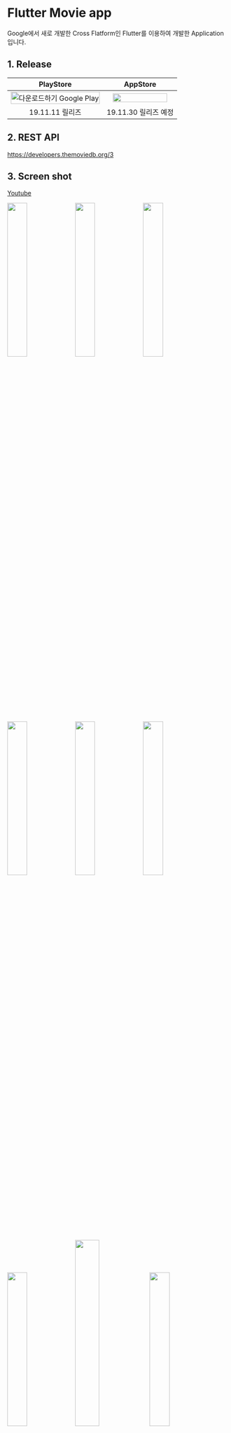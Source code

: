 # Flutter Movie app 

Google에서 새로 개발한 Cross Flatform인 Flutter를 이용하여 개발한 Application입니다.

## 1. Release

| PlayStore | AppStore |
|:--------:|:--------:|
| <a href='https://play.google.com/store/apps/details?id=com.origogi.movie&pcampaignid=pcampaignidMKT-Other-global-all-co-prtnr-py-PartBadge-Mar2515-1'><img alt='다운로드하기 Google Play' src='https://play.google.com/intl/ko/badges/static/images/badges/ko_badge_web_generic.png' width="100%"/></a> |<img src ="https://tascam.jp/content/images/universal/misc/logo_w_app_store.jpg" width="90%">|
| 19.11.11 릴리즈 | 19.11.30 릴리즈 예정|


## 2. REST API

https://developers.themoviedb.org/3


## 3. Screen shot

[Youtube](https://www.youtube.com/watch?v=aiHJ_ZqFgUE)

<img src="https://media.giphy.com/media/THNQxnJh1dJq8AOcNc/giphy.gif" width="30%">   <img src="https://media.giphy.com/media/kI9wXR9yPDQPBntgOQ/giphy.gif" width="30%">  <img src="https://media.giphy.com/media/U2M6gqbGIl7Ru2K1no/giphy.gif" width="30%">

<img src="https://user-images.githubusercontent.com/35194820/68576611-bf188880-04b1-11ea-942c-b5f58576a239.png" width="30%">  <img src="https://user-images.githubusercontent.com/35194820/68576879-4fef6400-04b2-11ea-896c-781e730b78d1.png" width="30%"> <img src="https://user-images.githubusercontent.com/35194820/68576625-c50e6980-04b1-11ea-9b96-d92e5098cb62.png" width="30%"> 

 <img src="https://user-images.githubusercontent.com/35194820/68576630-c63f9680-04b1-11ea-89f2-362d8481cf07.png" width="30%">  <img src="https://user-images.githubusercontent.com/35194820/68948645-ab478c00-07fb-11ea-8ca1-e3543835aaba.png" width="33%"> <img src="https://user-images.githubusercontent.com/35194820/68577154-df951280-04b2-11ea-85de-6ae946bc8076.png" width="30%"> 



## 4. Design Pettern

Provider

## 5. Font

[고양 일산체](http://www.goyang.go.kr/www/www05/www05_3/www05_3_6/www05_3_6_tab3.jsp)

## 6. TODO

- [x] 검색 기능 구현
    - [x] SearchDelegate hint 제거
    - [x] api연결
- [x] Theme 구현
    - [x] Theme class 연결
    - [x] 버튼 눌렀을 때 변경
- [x] My List 구현
    - [x] Provider 모델
    - [x] System Property 이용
- [x] Category 구현
- [x] 애니메이션
    - [x] Hero
- [x] 메인 화면 완성
    - [x] Top Rating List 추가
- [x] Movie Detail 화면 완성
    - [x] Cast 정보 List 추가
    - [x] Crew 정보 List 추가
- [x] People detail view 추가

## 7. Bug

~~FutureBuilder가 Navigation pop 될 때마다 수행 되는 문제~~

## 8. Commit Note

- 9/22 Stack Cover flow 구현 (First commit)
- 9/28 Movie DB API 연동
- 10/3 Detail Page 구현
- 10/13 즐겨찾기 기능 구현
- 10/18 Theme 변경 기능 구현
- 10/31 검색 기능 구현
- 11/2 Preference 구현
- 11/10 People detail view 추가

